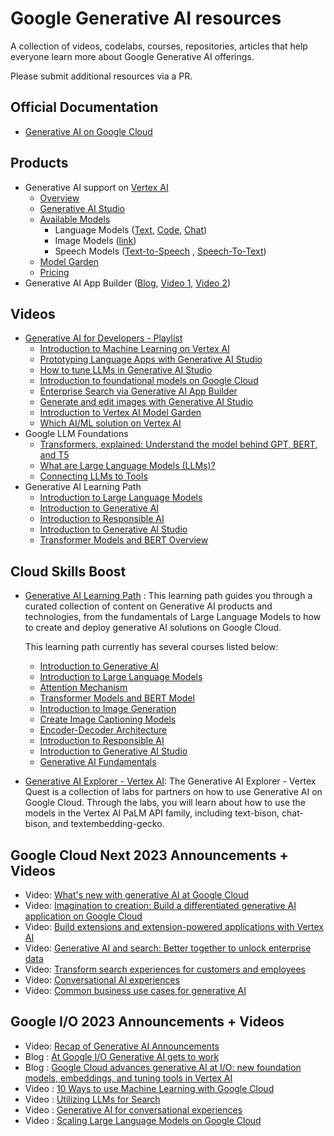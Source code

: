 # Google Generative AI resources

A collection of videos, codelabs, courses, repositories, articles that help everyone learn more about Google Generative AI offerings.

Please submit additional resources via a PR.

## Official Documentation

- [Generative AI on Google Cloud](https://cloud.google.com/ai/generative-ai)

## Products

- Generative AI support on [Vertex AI](https://cloud.google.com/vertex-ai)
  - [Overview](https://cloud.google.com/vertex-ai/docs/generative-ai/learn/overview)
  - [Generative AI Studio](https://cloud.google.com/generative-ai-studio)
  - [Available Models](https://cloud.google.com/vertex-ai/docs/generative-ai/learn/generative-ai-studio)
    - Language Models ([Text](https://cloud.google.com/vertex-ai/docs/generative-ai/text/text-overview), [Code](https://cloud.google.com/vertex-ai/docs/generative-ai/code/code-models-overview), [Chat](https://cloud.google.com/vertex-ai/docs/generative-ai/chat/chat-prompts))
    - Image Models ([link](https://cloud.google.com/vertex-ai/docs/generative-ai/image/overview))
    - Speech Models ([Text-to-Speech](https://cloud.google.com/vertex-ai/docs/generative-ai/speech/text-to-speech) , [Speech-To-Text](https://cloud.google.com/vertex-ai/docs/generative-ai/speech/speech-to-text))
  - [Model Garden](https://cloud.google.com/model-garden)
  - [Pricing](https://cloud.google.com/vertex-ai/pricing#generative_ai_models)
- Generative AI App Builder ([Blog](https://cloud.google.com/blog/products/ai-machine-learning/create-generative-apps-in-minutes-with-gen-app-builder), [Video 1](https://youtube.com/watch?v=0vM5UWC5crs), [Video 2](https://youtube.com/watch?v=kOmG83wGfTs))

## Videos

- [Generative AI for Developers - Playlist](https://www.youtube.com/playlist?list=PLIivdWyY5sqLRCzKJyixrIDPQKwU6XHpn)
  - [Introduction to Machine Learning on Vertex AI](https://www.youtube.com/watch?v=-3Olw-C4FN4&list=PLIivdWyY5sqLRCzKJyixrIDPQKwU6XHpn&index=1&pp=iAQB)
  - [Prototyping Language Apps with Generative AI Studio](https://www.youtube.com/watch?v=9_zwIyutN7o&list=PLIivdWyY5sqLRCzKJyixrIDPQKwU6XHpn&index=2&t=1s&pp=iAQB)
  - [How to tune LLMs in Generative AI Studio](https://www.youtube.com/watch?v=4A4W03qUTsw&list=PLIivdWyY5sqLRCzKJyixrIDPQKwU6XHpn&index=3&pp=iAQB)
  - [Introduction to foundational models on Google Cloud](https://www.youtube.com/watch?v=YCZ6nwGnL4o&list=PLIivdWyY5sqLRCzKJyixrIDPQKwU6XHpn&index=4&pp=iAQB)
  - [Enterprise Search via Generative AI App Builder](https://www.youtube.com/watch?v=fY8aOe6H2nw&list=PLIivdWyY5sqLRCzKJyixrIDPQKwU6XHpn&index=5&pp=iAQB)
  - [Generate and edit images with Generative AI Studio](https://www.youtube.com/watch?v=6n5ngB88DHU&list=PLIivdWyY5sqLRCzKJyixrIDPQKwU6XHpn)
  - [Introduction to Vertex AI Model Garden](https://www.youtube.com/watch?v=I7UiSU96CLc&list=PLIivdWyY5sqLRCzKJyixrIDPQKwU6XHpn&index=8)
  - [Which AI/ML solution on Vertex AI](https://www.youtube.com/watch?v=AtyCqaOGoj4)
- Google LLM Foundations
  - [Transformers, explained: Understand the model behind GPT, BERT, and T5](https://www.youtube.com/watch?v=SZorAJ4I-sA)
  - [What are Large Language Models (LLMs)?](https://www.youtube.com/watch?v=iR2O2GPbB0E)
  - [Connecting LLMs to Tools](https://www.youtube.com/watch?v=P3buv6P_u7c)
- Generative AI Learning Path
  - [Introduction to Large Language Models](https://www.youtube.com/watch?v=zizonToFXDs)
  - [Introduction to Generative AI](https://www.youtube.com/watch?v=G2fqAlgmoPo)
  - [Introduction to Responsible AI](https://www.youtube.com/watch?v=3-xhMXeYIcg)
  - [Introduction to Generative AI Studio](https://www.youtube.com/watch?v=-7nf5EJ2Fsc)
  - [Transformer Models and BERT Overview](https://www.youtube.com/watch?v=t45S_MwAcOw)

## Cloud Skills Boost

- [Generative AI Learning Path](https://www.cloudskillsboost.google/journeys/118) : This learning path guides you through a curated collection of content on Generative AI products and technologies, from the fundamentals of Large Language Models to how to create and deploy generative AI solutions on Google Cloud.

  This learning path currently has several courses listed below:

  - [Introduction to Generative AI](https://www.cloudskillsboost.google/course_templates/536)
  - [Introduction to Large Language Models](https://www.cloudskillsboost.google/course_templates/539)
  - [Attention Mechanism](https://www.cloudskillsboost.google/course_templates/537)
  - [Transformer Models and BERT Model](https://www.cloudskillsboost.google/course_templates/538)
  - [Introduction to Image Generation](https://www.cloudskillsboost.google/course_templates/541)
  - [Create Image Captioning Models](https://www.cloudskillsboost.google/course_templates/542)
  - [Encoder-Decoder Architecture](https://www.cloudskillsboost.google/course_templates/543)
  - [Introduction to Responsible AI](https://www.cloudskillsboost.google/course_templates/554)
  - [Introduction to Generative AI Studio](https://www.cloudskillsboost.google/course_templates/552)
  - [Generative AI Fundamentals](https://www.cloudskillsboost.google/journeys/118)

- [Generative AI Explorer - Vertex AI](https://www.cloudskillsboost.google/quests/299): The Generative AI Explorer - Vertex Quest is a collection of labs for partners on how to use Generative AI on Google Cloud. Through the labs, you will learn about how to use the models in the Vertex AI PaLM API family, including text-bison, chat-bison, and textembedding-gecko.

## Google Cloud Next 2023 Announcements + Videos

- Video: [What's new with generative AI at Google Cloud](https://cloud.withgoogle.com/next/generative-ai?session=SPTL200)
- Video: [Imagination to creation: Build a differentiated generative AI application on Google Cloud](https://cloud.withgoogle.com/next/session-library?session=AIML202)
- Video: [Build extensions and extension-powered applications with Vertex AI](https://cloud.withgoogle.com/next/session-library?session=AIML209)
- Video: [Generative AI and search: Better together to unlock enterprise data](https://cloud.withgoogle.com/next/session-library?session=AIML105)
- Video: [Transform search experiences for customers and employees](https://cloud.withgoogle.com/next/session-library?session=AIML111)
- Video: [Conversational AI experiences](https://cloud.withgoogle.com/next/session-library?session=AIML115)
- Video: [Common business use cases for generative AI](https://cloud.withgoogle.com/next/session-library?session=AIML110)

## Google I/O 2023 Announcements + Videos

- Video: [Recap of Generative AI Announcements](https://www.youtube.com/shorts/EWLfMw-mfRs)
- Blog : [At Google I/O Generative AI gets to work](https://cloud.google.com/blog/products/ai-machine-learning/google-cloud-at-io-2023)
- Blog : [Google Cloud advances generative AI at I/O: new foundation models, embeddings, and tuning tools in Vertex AI](https://cloud.google.com/blog/products/ai-machine-learning/google-cloud-launches-new-ai-models-opens-generative-ai-studio)
- Video : [10 Ways to use Machine Learning with Google Cloud](https://www.youtube.com/watch?v=oQMgqMRR-io)
- Video : [Utilizing LLMs for Search](https://www.youtube.com/watch?v=AtyCqaOGoj4)
- Video : [Generative AI for conversational experiences](https://www.youtube.com/watch?v=50EJft0ILUI)
- Video : [Scaling Large Language Models on Google Cloud](https://www.youtube.com/watch?v=t74WVC6L5wU)
